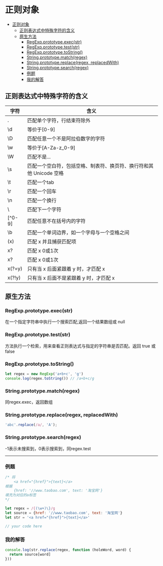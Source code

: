 # 正则对象

<!-- TOC -->

- [正则对象](#正则对象)
  - [正则表达式中特殊字符的含义](#正则表达式中特殊字符的含义)
  - [原生方法](#原生方法)
    - [RegExp.prototype.exec(str)](#regexpprototypeexecstr)
    - [RegExp.prototype.test(str)](#regexpprototypeteststr)
    - [RegExp.prototype.toString()](#regexpprototypetostring)
    - [String.prototype.match(regex)](#stringprototypematchregex)
    - [String.prototype.replace(regex, replacedWith)](#stringprototypereplaceregex-replacedwith)
    - [String.prototype.search(regex)](#stringprototypesearchregex)
    - [例题](#例题)
    - [我的解答](#我的解答)

<!-- /TOC -->

## 正则表达式中特殊字符的含义

|字符|含义|
|---|---|
| . | 匹配单个字符，行结束符除外 |
| \d | 等价于[0-9] |
| \D | 匹配任意一个不是阿拉伯数字的字符 |
| \w | 等价于[A-Za-z_0-9] |
| \W | 匹配不是... |
| \s | 匹配一个空白符，包括空格、制表符、换页符、换行符和其他 Unicode 空格 |
| \t | 匹配一个tab |
| \r | 匹配一个回车 |
| \n | 匹配一个换行 |
| \ | 匹配下一个字符 |
| [^0-9] | 匹配任意不在括号内的字符 |
| \b | 匹配一个单词边界，如一个字母与一个空格之间 |
| (x) | 匹配 x 并且捕获匹配项 |
| x? | 匹配 x 0或1次 |
| x? | 匹配 x 0或1次 |
| x(?=y) | 只有当 x 后面紧跟着 y 时，才匹配 x |
| x(?!y) | 只有当 x 后面不是紧跟着 y 时，才匹配 x |

## 原生方法

### RegExp.prototype.exec(str)

在一个指定字符串中执行一个搜索匹配,返回一个结果数组或 null

### RegExp.prototype.test(str)

方法执行一个检索，用来查看正则表达式与指定的字符串是否匹配。返回 true 或 false

### RegExp.prototype.toString()

```js
let regex = new RegExp('a+b+c', 'g')
console.log(regex.toString()) // /a+b+c/g
```

### String.prototype.match(regex)

同regex.exec，返回数组

### String.prototype.replace(regex, replacedWith)

```js
'abc'.replace(/a/, 'A');
```

### String.prototype.search(regex)

-1表示未搜索到，0表示搜索到，同regex.test

---

### 例题

```js
/* 将
    <a href="{href}">{text}</a>
根据
    {href: '//www.taobao.com', text: '淘宝网'}
填充为对应的a标签
*/

let regex = /{(\w+)\}/g
let source = {href: '//www.taobao.com', text: '淘宝网'}
let str = '<a href="{href}">{text}</a>'

// your code here

```

### 我的解答

```js
console.log(str.replace(regex, function (holeWord, word) {
  return source[word]
}))
```